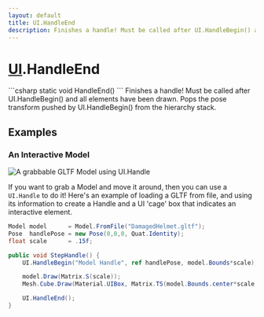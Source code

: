 ```yaml
---
layout: default
title: UI.HandleEnd
description: Finishes a handle! Must be called after UI.HandleBegin() and all elements have been drawn. Pops the pose transform pushed by UI.HandleBegin() from the hierarchy stack.
---
```

# [UI]({{site.url}}/Pages/StereoKit/UI.html).HandleEnd

<div class='signature' markdown='1'>
```csharp
static void HandleEnd()
```
Finishes a handle! Must be called after UI.HandleBegin()
and all elements have been drawn. Pops the pose transform pushed
by UI.HandleBegin() from the hierarchy stack.
</div>





## Examples

### An Interactive Model

![A grabbable GLTF Model using UI.Handle]({{site.screen_url}}/HandleBox.jpg)

If you want to grab a Model and move it around, then you can use a
`UI.Handle` to do it! Here's an example of loading a GLTF from file,
and using its information to create a Handle and a UI 'cage' box that
indicates an interactive element.

```csharp
Model model      = Model.FromFile("DamagedHelmet.gltf");
Pose  handlePose = new Pose(0,0,0, Quat.Identity);
float scale      = .15f;

public void StepHandle() {
	UI.HandleBegin("Model Handle", ref handlePose, model.Bounds*scale);

	model.Draw(Matrix.S(scale));
	Mesh.Cube.Draw(Material.UIBox, Matrix.TS(model.Bounds.center*scale, model.Bounds.dimensions*scale));

	UI.HandleEnd();
}
```

